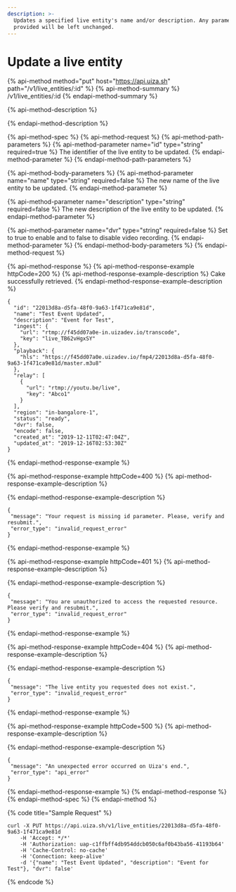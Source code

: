 ```yaml
---
description: >-
  Updates a specified live entity's name and/or description. Any parameters not
  provided will be left unchanged.
---
```


# Update a live entity

{% api-method method="put" host="https://api.uiza.sh" path="/v1/live\_entities/:id" %}
{% api-method-summary %}
/v1/live\_entities/:id
{% endapi-method-summary %}

{% api-method-description %}

{% endapi-method-description %}

{% api-method-spec %}
{% api-method-request %}
{% api-method-path-parameters %}
{% api-method-parameter name="id" type="string" required=true %}
The identifier of the live entity to be updated.
{% endapi-method-parameter %}
{% endapi-method-path-parameters %}

{% api-method-body-parameters %}
{% api-method-parameter name="name" type="string" required=false %}
The new name of the live entity to be updated.
{% endapi-method-parameter %}

{% api-method-parameter name="description" type="string" required=false %}
The new description of the live entity to be updated.
{% endapi-method-parameter %}

{% api-method-parameter name="dvr" type="string" required=false %}
Set to true to enable and to false to disable video recording.
{% endapi-method-parameter %}
{% endapi-method-body-parameters %}
{% endapi-method-request %}

{% api-method-response %}
{% api-method-response-example httpCode=200 %}
{% api-method-response-example-description %}
Cake successfully retrieved.
{% endapi-method-response-example-description %}

```
{
  "id": "22013d8a-d5fa-48f0-9a63-1f471ca9e81d",
  "name": "Test Event Updated",
  "description": "Event for Test",
  "ingest": {
    "url": "rtmp://f45dd07a0e-in.uizadev.io/transcode",
    "key": "live_TB62vHgxSY"
  },
  "playback": {
    "hls": "https://f45dd07a0e.uizadev.io/fmp4/22013d8a-d5fa-48f0-9a63-1f471ca9e81d/master.m3u8"
  },
  "relay": [
    {
      "url": "rtmp://youtu.be/live",
      "key": "Abco1"
    }
  ],
  "region": "in-bangalore-1",
  "status": "ready",
  "dvr": false,
  "encode": false,
  "created_at": "2019-12-11T02:47:04Z",
  "updated_at": "2019-12-16T02:53:30Z"
}
```
{% endapi-method-response-example %}

{% api-method-response-example httpCode=400 %}
{% api-method-response-example-description %}

{% endapi-method-response-example-description %}

```
{
 "message": "Your request is missing id parameter. Please, verify and resubmit.",
 "error_type": "invalid_request_error"
}
```
{% endapi-method-response-example %}

{% api-method-response-example httpCode=401 %}
{% api-method-response-example-description %}

{% endapi-method-response-example-description %}

```
{
 "message": "You are unauthorized to access the requested resource. Please verify and resubmit.",
 "error_type": "invalid_request_error"
}
```
{% endapi-method-response-example %}

{% api-method-response-example httpCode=404 %}
{% api-method-response-example-description %}

{% endapi-method-response-example-description %}

```
{
 "message": "The live entity you requested does not exist.",
 "error_type": "invalid_request_error"
}
```
{% endapi-method-response-example %}

{% api-method-response-example httpCode=500 %}
{% api-method-response-example-description %}

{% endapi-method-response-example-description %}

```
{
 "message": "An unexpected error occurred on Uiza's end.",
 "error_type": "api_error"
}
```
{% endapi-method-response-example %}
{% endapi-method-response %}
{% endapi-method-spec %}
{% endapi-method %}

{% code title="Sample Request" %}
```text
curl -X PUT https://api.uiza.sh/v1/live_entities/22013d8a-d5fa-48f0-9a63-1f471ca9e81d 
    -H 'Accept: */*' 
    -H 'Authorization: uap-c1ffbff4db954ddcb050c6af0b43ba56-41193b64' 
    -H 'Cache-Control: no-cache' 
    -H 'Connection: keep-alive' 
    -d '{"name": "Test Event Updated", "description": "Event for Test"}, "dvr": false'
```
{% endcode %}

